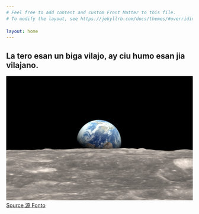 ```yaml
---
# Feel free to add content and custom Front Matter to this file.
# To modify the layout, see https://jekyllrb.com/docs/themes/#overriding-theme-defaults

layout: home
---
```


## La tero esan un biga vilajo, ay ciu humo esan jia vilajano.

![tero](Earth_Moon_resize_md.jpg)
[Source 源 Fonto](https://commons.wikimedia.org/wiki/File:Earthrise_Revisited_2013.jpg)


